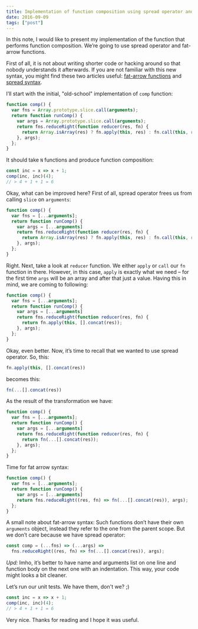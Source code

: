 ```yaml
---
title: Implementation of function composition using spread operator and fat-arrow syntax
date: 2016-09-09
tags: ["post"]
---
```

In this note, I would like to present my implementation of the function that performs function composition. We’re going to use spread operator and fat-arrow functions.
<!--///-->
First of all, it is not about writing shorter code or hacking around so that nobody understands it afterwards. If you are not familiar with this new syntax, you might find these two articles useful: [fat-arrow functions](http://www-db.deis.unibo.it/courses/TW/DOCS/JS/developer.mozilla.org/en-US/docs/Web/JavaScript/Reference/Functions/Arrow_functions.html) and [spread syntax](https://developer.mozilla.org/en/docs/Web/JavaScript/Reference/Operators/Spread_operator).

I’ll start with the initial, "old-school" implementation of `comp` function:

```js
function comp() {
  var fns = Array.prototype.slice.call(arguments);
  return function runComp() {
    var args = Array.prototype.slice.call(arguments);
    return fns.reduceRight(function reducer(res, fn) {
      return Array.isArray(res) ? fn.apply(this, res) : fn.call(this, res);
    }, args);
  };
}
```

It should take `N` functions and produce function composition:

```js
const inc = x => x + 1;
comp(inc, inc)(4);
// > 4 + 1 + 1 = 6
```

Okay, what can be improved here? First of all, spread operator frees us from calling `slice` on `arguments`:

```js
function comp() {
  var fns = [...arguments];
  return function runComp() {
    var args = [...arguments]
    return fns.reduceRight(function reducer(res, fn) {
      return Array.isArray(res) ? fn.apply(this, res) : fn.call(this, res);
    }, args);
  };
}
```

Right. Next, take a look at `reducer` function. We either `apply` or `call` our `fn` function in there. However, in this case, `apply` is exactly what we need – for the first time `args` will be an array and after that just a value. Having this in mind, we are coming to following:

```js
function comp() {
  var fns = [...arguments];
  return function runComp() {
    var args = [...arguments]
    return fns.reduceRight(function reducer(res, fn) {
      return fn.apply(this, [].concat(res));
    }, args);
  };
}
```

Okay, even better. Now, it’s time to recall that we wanted to use spread operator. So, this:

```js
fn.apply(this, [].concat(res))
```

becomes this:

```js
fn(...[].concat(res))
```

As the result of the transformation we have:

```js
function comp() {
  var fns = [...arguments];
  return function runComp() {
    var args = [...arguments]
    return fns.reduceRight(function reducer(res, fn) {
      return fn(...[].concat(res));
    }, args);
  };
}
```

Time for fat arrow syntax:

```js
function comp() {
  var fns = [...arguments];
  return function runComp() {
    var args = [...arguments]
    return fns.reduceRight((res, fn) => fn(...[].concat(res)), args);
  };
}
```

A small note about fat-arrow syntax: Such functions don’t have their own `arguments` object, instead they refer to the one from the parent scope. But we don’t care because we have spread operator:

```js
const comp = (...fns) => (...args) =>
  fns.reduceRight((res, fn) => fn(...[].concat(res)), args);
```

_Upd:_ Imho, it’s better to have name and arguments list on one line and function body on the next one with an indentation. This way, your code might looks a bit cleaner.

Let’s run our unit tests. We have them, don't we? ;)

```js
const inc = x => x + 1;
comp(inc, inc)(4);
// > 4 + 1 + 1 = 6
```

Very nice. Thanks for reading and I hope it was useful.
